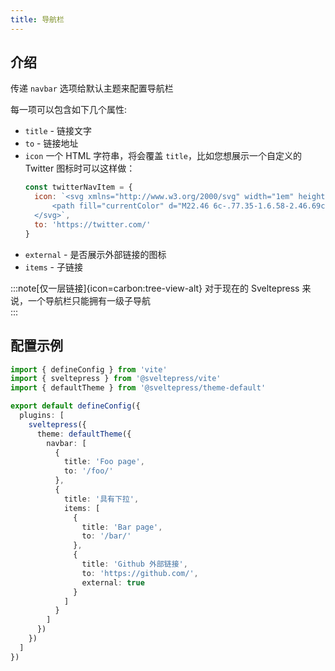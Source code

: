 ```yaml
---
title: 导航栏
---
```


## 介绍

传递 `navbar` 选项给默认主题来配置导航栏

每一项可以包含如下几个属性:

* `title` - 链接文字
* `to` - 链接地址
* `icon`
  一个 HTML 字符串，将会覆盖 `title`，比如您想展示一个自定义的 Twitter 图标时可以这样做：
  ```js
  const twitterNavItem = {
    icon: `<svg xmlns="http://www.w3.org/2000/svg" width="1em" height="1em" viewBox="0 0 24 24">
        <path fill="currentColor" d="M22.46 6c-.77.35-1.6.58-2.46.69c.88-.53 1.56-1.37 1.88-2.38c-.83.5-1.75.85-2.72 1.05C18.37 4.5 17.26 4 16 4c-2.35 0-4.27 1.92-4.27 4.29c0 .34.04.67.11.98C8.28 9.09 5.11 7.38 3 4.79c-.37.63-.58 1.37-.58 2.15c0 1.49.75 2.81 1.91 3.56c-.71 0-1.37-.2-1.95-.5v.03c0 2.08 1.48 3.82 3.44 4.21a4.22 4.22 0 0 1-1.93.07a4.28 4.28 0 0 0 4 2.98a8.521 8.521 0 0 1-5.33 1.84c-.34 0-.68-.02-1.02-.06C3.44 20.29 5.7 21 8.12 21C16 21 20.33 14.46 20.33 8.79c0-.19 0-.37-.01-.56c.84-.6 1.56-1.36 2.14-2.23Z"/>
    </svg>`,
    to: 'https://twitter.com/'
  }
  ```
* `external` - 是否展示外部链接的图标
* `items` - 子链接

:::note[仅一层链接]{icon=carbon:tree-view-alt}
对于现在的 Sveltepress 来说，一个导航栏只能拥有一级子导航  
:::

## 配置示例

```ts title="vite.config.(js|ts)"
import { defineConfig } from 'vite'
import { sveltepress } from '@sveltepress/vite'
import { defaultTheme } from '@sveltepress/theme-default'

export default defineConfig({
  plugins: [
    sveltepress({
      theme: defaultTheme({
        navbar: [
          {
            title: 'Foo page',
            to: '/foo/'
          },
          {
            title: '具有下拉',
            items: [
              {
                title: 'Bar page',
                to: '/bar/'
              },
              {
                title: 'Github 外部链接',
                to: 'https://github.com/',
                external: true
              }
            ]
          }
        ]
      })
    })
  ]
})
```
